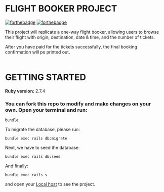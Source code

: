 # FLIGHT BOOKER PROJECT 
[![forthebadge](https://forthebadge.com/images/badges/built-by-developers.svg)](https://forthebadge.com)
[![forthebadge](https://forthebadge.com/images/badges/made-with-ruby.svg)](https://forthebadge.com)

This project will replicate a one-way flight booker, allowing users to browse their flight with origin, destination, date & time, and the number of tickets.

After you have paid for the tickets successfully, the final booking confirmation will pe printed out.
<br/>
<br/>

# GETTING STARTED

**Ruby version:** 2.7.4
<h3>
You can fork this repo to modify and make changes on your own. Open your terminal and run:
</h3>

```
bundle
```

To migrate the database, please run:
```
bundle exec rails db:migrate
```
Next, we have to seed the database:
```
bundle exec rails db:seed
```
And finally:
```
bundle exec rails s
```

and open your <a href="http://localhost:3000/">Local host</a> to see the project.
<br/>
<br/>
